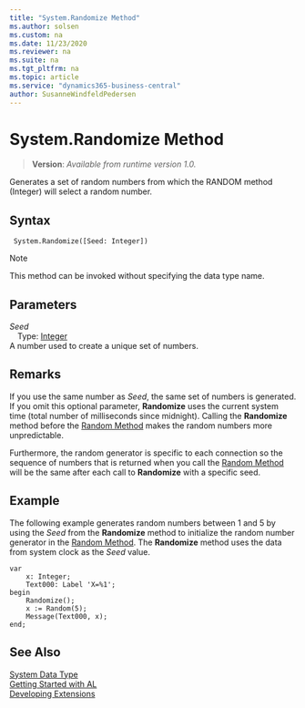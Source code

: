 ```yaml
---
title: "System.Randomize Method"
ms.author: solsen
ms.custom: na
ms.date: 11/23/2020
ms.reviewer: na
ms.suite: na
ms.tgt_pltfrm: na
ms.topic: article
ms.service: "dynamics365-business-central"
author: SusanneWindfeldPedersen
---
```

[//]: # (START>DO_NOT_EDIT)
[//]: # (IMPORTANT:Do not edit any of the content between here and the END>DO_NOT_EDIT.)
[//]: # (Any modifications should be made in the .xml files in the ModernDev repo.)
# System.Randomize Method
> **Version**: _Available from runtime version 1.0._

Generates a set of random numbers from which the RANDOM method (Integer) will select a random number.


## Syntax
```
 System.Randomize([Seed: Integer])
```
> [!NOTE]
> This method can be invoked without specifying the data type name.
## Parameters
*Seed*  
&emsp;Type: [Integer](../integer/integer-data-type.md)  
A number used to create a unique set of numbers.  



[//]: # (IMPORTANT: END>DO_NOT_EDIT)

## Remarks

If you use the same number as *Seed*, the same set of numbers is generated. If you omit this optional parameter, **Randomize** uses the current system time \(total number of milliseconds since midnight\). Calling the **Randomize** method before the [Random Method](../../methods-auto/system/system-random-method.md) makes the random numbers more unpredictable.  
  
Furthermore, the random generator is specific to each connection so the sequence of numbers that is returned when you call the [Random Method](../../methods-auto/system/system-random-method.md) will be the same after each call to **Randomize** with a specific seed.  
  
## Example

The following example generates random numbers between 1 and 5 by using the *Seed* from the **Randomize** method to initialize the random number generator in the [Random Method](../../methods-auto/system/system-random-method.md). The **Randomize** method uses the data from system clock as the *Seed* value.  
  
```al
var
    x: Integer;
    Text000: Label 'X=%1';
begin
    Randomize();  
    x := Random(5);  
    Message(Text000, x);  
end;
```  

## See Also

[System Data Type](system-data-type.md)  
[Getting Started with AL](../../devenv-get-started.md)  
[Developing Extensions](../../devenv-dev-overview.md)